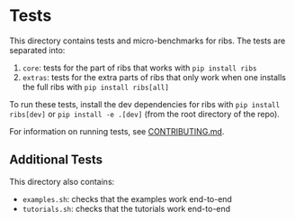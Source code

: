 # Tests

This directory contains tests and micro-benchmarks for ribs. The tests are
separated into:

1. `core`: tests for the part of ribs that works with `pip install ribs`
2. `extras`: tests for the extra parts of ribs that only work when one installs
   the full ribs with `pip install ribs[all]`

To run these tests, install the dev dependencies for ribs with
`pip install ribs[dev]` or `pip install -e .[dev]` (from the root directory of
the repo).

For information on running tests, see [CONTRIBUTING.md](../CONTRIBUTING.md).

## Additional Tests

This directory also contains:

- `examples.sh`: checks that the examples work end-to-end
- `tutorials.sh`: checks that the tutorials work end-to-end
